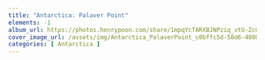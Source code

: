 ```yaml
---
title: "Antarctica: Palaver Point"
elements: -1
album_url: https://photos.henrypoon.com/share/1mpqYcTARXBJNPziq_vtU-ZcGY6n2PvfP6P4unyMvkfxFmpvy23i0bLURLoBHZzgYQg
cover_image_url: /assets/img/Antarctica_PalaverPoint_c0bffc5d-58d6-4800-875f-f3e51562febb.jpg
categories: [ Antarctica ]
---
```

